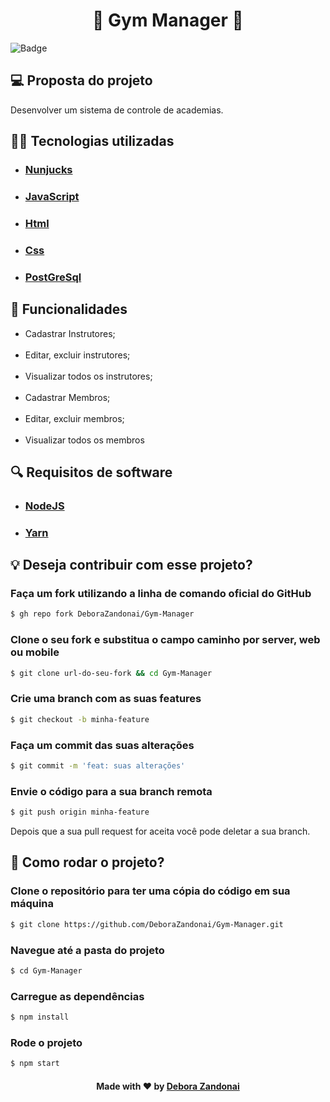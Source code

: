 <h1 align="center">🚀 Gym Manager 🚀</h1>

![Badge](/github/login.gif)

## 💻 Proposta do projeto

Desenvolver um sistema de controle de academias.

<h2>
  👨‍💻 Tecnologias utilizadas
</h2>
<ul>
  <li><h3><a href="https://imasters.com.br/front-end/nunjucks-template-engine-para-js">Nunjucks</a></h3></li>
  <li><h3><a href="https://www.javascript.com/">JavaScript</a></h3></li>
  <li><h3><a href="https://html.com/">Html</a></h3></li>
  <li><h3><a href="https://www.css.org/">Css</a></h3></li>
  <li><h3><a href="https://www.postgresql.org/">PostGreSql</a></h3></li>
</ul>

<h2>
  📄 Funcionalidades
</h2>

<ul>
  <li>Cadastrar Instrutores;</li>
  <br />
  <li>Editar, excluir instrutores;</li>
  <br />
  <li>Visualizar todos os instrutores;</li>
  <br />
  <li>Cadastrar Membros;</li>
  <br />
  <li>Editar, excluir membros;</li>
  <br />
  <li>Visualizar todos os membros</li>
</ul>

<h2>
  🔍 Requisitos de software
</h2>

<ul>
  <li><h3><a href="https://nodejs.org/pt-br/">NodeJS</a></h3></li>
  <li><h3><a href="https://yarnpkg.com/">Yarn</a></h3></li>
</ul>

<h2>💡 Deseja contribuir com esse projeto?</h2>

### Faça um fork utilizando a linha de comando oficial do GitHub

```bash
$ gh repo fork DeboraZandonai/Gym-Manager
```

### Clone o seu fork e substitua o campo caminho por server, web ou mobile

```bash
$ git clone url-do-seu-fork && cd Gym-Manager
```

### Crie uma branch com as suas features

```bash
$ git checkout -b minha-feature
```

### Faça um commit das suas alterações

```bash
$ git commit -m 'feat: suas alterações'
```

### Envie o código para a sua branch remota

```bash
$ git push origin minha-feature
```

Depois que a sua pull request for aceita você pode deletar a sua branch.

<h2>
  📌 Como rodar o projeto?
</h2>

### Clone o repositório para ter uma cópia do código em sua máquina

```bash
$ git clone https://github.com/DeboraZandonai/Gym-Manager.git
```

### Navegue até a pasta do projeto

```bash
$ cd Gym-Manager
```

### Carregue as dependências

```bash
$ npm install
```

### Rode o projeto

```bash
$ npm start
```

<h4 align=center>Made with ❤️ by <a href="https://www.linkedin.com/in/debora-zandonai-4ab092195/">Debora Zandonai</a></h4>
